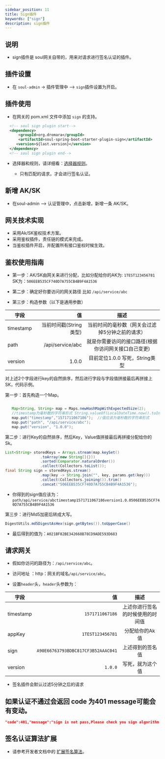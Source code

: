 ```yaml
---
sidebar_position: 11
title: Sign插件
keywords: ["sign"]
description: sign插件
---
```


## 说明

* sign插件是 soul网关自带的，用来对请求进行签名认证的插件。


## 插件设置

* 在 `soul-admin` -> 插件管理中 --> `sign`插件设置为开启。

## 插件使用

* 在网关的 pom.xml 文件中添加 `sign` 的支持。

```xml
  <!-- soul sign plugin start-->
  <dependency>
      <groupId>org.dromara</groupId>
      <artifactId>soul-spring-boot-starter-plugin-sign</artifactId>
     <version>${last.version}</version>
  </dependency>
  <!-- soul sign plugin end-->
``` 

* 选择器和规则，请详细看：[选择器规则](../admin/selector-and-rule)。

  * 只有匹配的请求，才会进行签名认证。


## 新增 AK/SK

* 在soul-admin --> 认证管理中，点击新增，新增一条 AK/SK。

## 网关技术实现
 
* 采用Ak/SK鉴权技术方案。
* 采用鉴权插件，责任链的模式来完成。
* 当鉴权插件开启，并配置所有接口鉴权时候生效。
 
 
## 鉴权使用指南
 
* 第一步：AK/SK由网关来进行分配，比如分配给你的AK为: `1TEST123456781`  	SK为：`506EEB535CF740D7A755CB4B9F4A1536` 
 
* 第二步：确定好你要访问的网关路径 比如 `/api/service/abc`
 
* 第三步：构造参数（以下是通用参数）
 
| 字段        | 值    |  描述  |
| --------   | -----:  | :----: |
| timestamp  |  当前时间戳(String类型)   |  当前时间的毫秒数（网关会过滤掉5分钟之前的请求）    |
| path       | /api/service/abc  | 就是你需要访问的接口路径(根据你访问网关接口自己变更) |
| version       | 1.0.0  | 目前定位1.0.0 写死，String类型 |

 对上述2个字段进行key的自然排序，然后进行字段与字段值拼接最后再拼接上SK，代码示例。
 

第一步：首先构造一个Map。

```java

   Map<String, String> map = Maps.newHashMapWithExpectedSize(2);
   //timestamp为毫秒数的字符串形式 String.valueOf(LocalDateTime.now().toInstant(ZoneOffset.of("+8")).toEpochMilli()) 
   map.put("timestamp","1571711067186");  //值应该为毫秒数的字符串形式 
   map.put("path", "/api/service/abc");
   map.put("version", "1.0.0");
```

第二步：进行Key的自然排序，然后Key，Value值拼接最后再拼接分配给你的Sk。

```java
List<String> storedKeys = Arrays.stream(map.keySet()
                .toArray(new String[]{}))
                .sorted(Comparator.naturalOrder())
                .collect(Collectors.toList());
final String sign = storedKeys.stream()
                .map(key -> String.join("", key, params.get(key)))
                .collect(Collectors.joining()).trim()
                .concat("506EEB535CF740D7A755CB4B9F4A1536");
```

* 你得到的sign值应该为：`path/api/service/abctimestamp1571711067186version1.0.0506EEB535CF740D7A755CB4B9F4A1536`

第三步：进行Md5加密后转成大写。

```java
DigestUtils.md5DigestAsHex(sign.getBytes()).toUpperCase()
```

* 最后得到的值为：`A021BF82BE342668B78CD9ADE593D683`
 
## 请求网关

* 假如你访问的路径为：`/api/service/abc`。

* 访问地址 ：http：网关的域名`/api/service/abc`。

* 设置`header`头，`header`头参数为：

| 字段        | 值    |  描述  |
| --------   | -----:  | :----: |
| timestamp  |   `1571711067186`  |  上述你进行签名的时候使用的时间值   |
| appKey     | `1TEST123456781`  | 分配给你的Ak值 |
| sign       | `A90E66763793BDBC817CF3B52AAAC041`  | 上述得到的签名值 |
| version       | `1.0.0`  | 写死，就为这个值 |

* 签名插件会默认过滤5分钟之后的请求

## 如果认证不通过会返回 code 为401 message可能会有变动。

```json
"code":401,"message":"sign is not pass,Please check you sign algorithm!","data":null}
```

## 签名认证算法扩展

* 请参考开发者文档中的 [扩展签名算法](../developer-guide/custom-sign-algorithm)。
